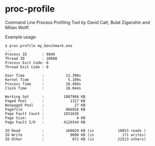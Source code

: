 proc-profile
============

Command Line Process Profiling Tool by David Catt, Bulat Ziganshin and Milian Wolff.

Example usage:

```
$ proc-profile my_benchmark.exe
...
Process ID       : 9848
Thread ID        : 10988
Process Exit Code: 0
Thread Exit Code : 0

User Time        :          13.390s
Kernel Time      :           5.109s
Process Time     :          18.499s
Clock Time       :          18.044s

Working Set      :         1087984 KB
Paged Pool       :            1317 KB
Nonpaged Pool    :              27 KB
Pagefile         :          866916 KB
Page Fault Count :         1031636
Page Size:       :               4 KB
Page Fault I/O   :         4126544 KB

IO Read          :          168029 KB (in           10853 reads )
IO Write         :            9090 KB (in             171 writes)
IO Other         :             872 KB (in           22523 others)
```
